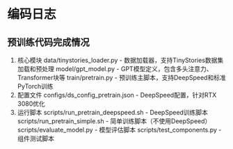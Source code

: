 # 编码日志

## 预训练代码完成情况

1. 核心模块
 data/tinystories_loader.py - 数据加载器，支持TinyStories数据集加载和预处理
 model/gpt_model.py - GPT模型定义，包含多头注意力、Transformer块等
 train/pretrain.py - 预训练主脚本，支持DeepSpeed和标准PyTorch训练
2. 配置文件
 configs/ds_config_pretrain.json - DeepSpeed配置，针对RTX 3080优化
3. 运行脚本
 scripts/run_pretrain_deepspeed.sh - DeepSpeed训练脚本
 scripts/run_pretrain_simple.sh - 简单训练脚本（不使用DeepSpeed）
 scripts/evaluate_model.py - 模型评估脚本
 scripts/test_components.py - 组件测试脚本
